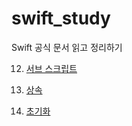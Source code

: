 # swift_study
Swift 공식 문서 읽고 정리하기

12. [서브 스크립트](https://velog.io/@ziuge/Swift-12.-%EC%84%9C%EB%B8%8C-%EC%8A%A4%ED%81%AC%EB%A6%BD%ED%8A%B8-Subscripts)

13. [상속](https://velog.io/@ziuge/Swift-13.-%EC%83%81%EC%86%8D-Inheritance)

14. [초기화](https://velog.io/@ziuge/Swift-14.-%EC%B4%88%EA%B8%B0%ED%99%94-Initialization)
